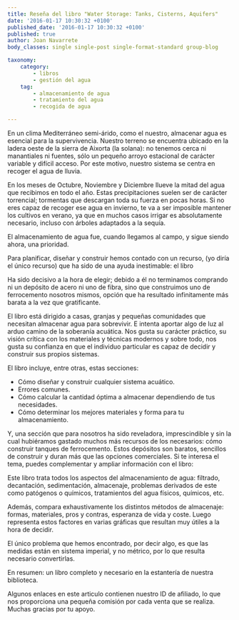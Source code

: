 ```yaml
---
title: Reseña del libro "Water Storage: Tanks, Cisterns, Aquifers"
date: '2016-01-17 10:30:32 +0100'
published_date: '2016-01-17 10:30:32 +0100'
published: true
author: Joan Navarrete
body_classes: single single-post single-format-standard group-blog

taxonomy:
    category:
        - libros
        - gestión del agua
    tag:
        - almacenamiento de agua
        - tratamiento del agua
        - recogida de agua

---
```


En un clima Mediterráneo semi-árido, como el nuestro, almacenar
agua es esencial para la supervivencia. Nuestro terreno se encuentra ubicado en
la ladera oeste de la sierra de Aixorta (la solana): no tenemos cerca ni
manantiales ni fuentes, sólo un pequeño arroyo estacional de
carácter variable y difícil acceso. Por este motivo, nuestro
sistema se centra en recoger el agua de lluvia.


En los meses de Octubre, Noviembre y Diciembre llueve la mitad del agua que
recibimos en todo el año. Estas precipitaciones suelen ser de
carácter torrencial; tormentas que descargan toda su fuerza en pocas
horas. Si no eres capaz de recoger ese agua en invierno, te va a ser imposible
mantener los cultivos en verano, ya que en muchos casos irrigar es absolutamente
necesario, incluso con árboles adaptados a la sequía.

El almacenamiento de agua fue, cuando llegamos al campo, y sigue siendo
ahora, una prioridad.

Para planificar, diseñar y construir hemos contado con un recurso, (yo
diría el único recurso) que ha sido de una ayuda inestimable: el
libro 


Ha sido decisivo a la hora
de elegir; debido a él no terminamos comprando ni un depósito de
acero ni uno de fibra, sino que construimos uno de ferrocemento nosotros mismos,
opción que ha resultado infinitamente más barata a la vez que
gratificante.


El libro está dirigido a casas, granjas y pequeñas comunidades
que necesitan almacenar agua para sobrevivir. E intenta aportar algo de luz al
arduo camino de la soberanía acuática. Nos gusta su
carácter práctico, su visión crítica con los
materiales y técnicas modernos y sobre todo, nos gusta su confianza en
que el individuo particular es capaz de decidir y construir sus propios
sistemas.

El libro incluye, entre otras, estas secciones:
- Cómo diseñar y construir cualquier sistema acuático.
- Errores comunes.
- Cómo calcular la cantidad óptima a almacenar dependiendo de tus necesidades.
- Cómo determinar los mejores materiales y forma para tu
almacenamiento.

Y, una sección que para nosotros ha sido reveladora, imprescindible y
sin la cual hubiéramos gastado muchos más recursos de los
necesarios: cómo construir tanques de ferrocemento. Estos
depósitos son baratos, sencillos de construir y duran más que las
opciones comerciales. Si te interesa el tema, puedes complementar y ampliar
información con el libro:


Este libro trata todos los aspectos del almacenamiento de agua: filtrado,
decantación, sedimentación, almacenaje, problemas derivados de
este como patógenos o químicos, tratamientos del agua
físicos, químicos, etc.

Además, compara exhaustivamente los distintos métodos de
almacenaje: formas, materiales, pros y contras, esperanza de vida y coste. Luego
representa estos factores en varias gráficas que resultan muy
útiles a la hora de decidir.


El único problema que hemos encontrado, por decir algo, es que las
medidas están en sistema imperial, y no métrico, por lo que
resulta necesario convertirlas.

En resumen: un libro completo y necesario en la estantería de nuestra
biblioteca.


Algunos enlaces en este articulo contienen nuestro ID de
afiliado, lo que nos proporciona una pequeña comisión por cada
venta que se realiza. Muchas gracias por tu apoyo.


